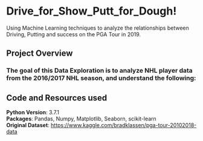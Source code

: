 # Drive_for_Show_Putt_for_Dough!
Using Machine Learning techniques to analyze the relationships between Driving, Putting and success on the PGA Tour in 2019.

## Project Overview
### The goal of this Data Exploration is to analyze NHL player data from the 2016/2017 NHL season, and understand the following:
 
 ## Code and Resources used
 **Python Version**: 3.7.1
<br>
**Packages**: Pandas, Numpy, Matplotlib, Seaborn, scikit-learn
 <br>
 **Original Dataset**: https://www.kaggle.com/bradklassen/pga-tour-20102018-data
